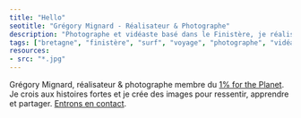 ```yaml
---
title: "Hello"
seotitle: "Grégory Mignard - Réalisateur & Photographe"
description: "Photographe et vidéaste basé dans le Finistère, je réalise des images outdoor et documente des histoires authentiques."
tags: ["bretagne", "finistère", "surf", "voyage", "photographe", "vidéaste", "outdoor", "storytelling", "photographie", "microaventures", "océan"]
resources:
- src: "*.jpg"
---
```


Grégory Mignard, réalisateur & photographe membre du [1% for the Planet](https://www.onepercentfortheplanet.fr).  
Je crois aux histoires fortes et je crée des images pour ressentir, apprendre et partager. [Entrons en contact](mailto:hello@gregorymignard.com).
